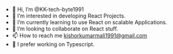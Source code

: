 - 👋 Hi, I’m @KK-tech-byte1991
- 👀 I’m interested in developing React Projects.
- 🌱 I’m currently learning to use React on scalable Applications.
- 💞️ I’m looking to collaborate on React stuff.
- 📫 How to reach me kishorkumarmali1991@gmail.com
- 🌱 I prefer working on Typescript.

<!---
KK-tech-byte1991/KK-tech-byte1991 is a ✨ special ✨ repository because its `README.md` (this file) appears on your GitHub profile.
You can click the Preview link to take a look at your changes.
--->
